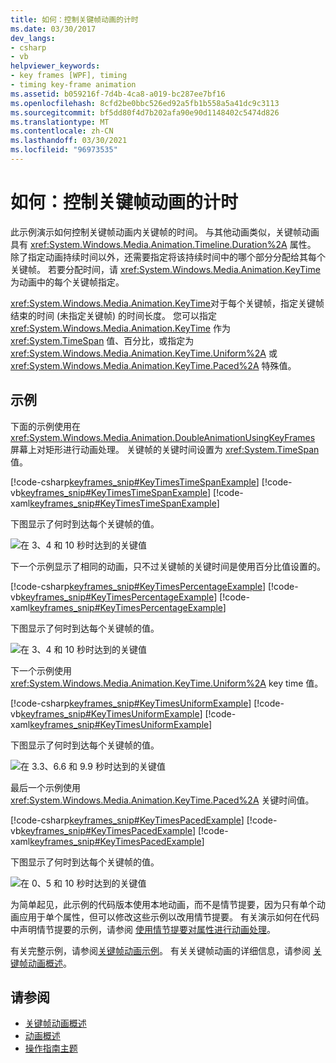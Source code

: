 ```yaml
---
title: 如何：控制关键帧动画的计时
ms.date: 03/30/2017
dev_langs:
- csharp
- vb
helpviewer_keywords:
- key frames [WPF], timing
- timing key-frame animation
ms.assetid: b059216f-7d4b-4ca8-a019-bc287ee7bf16
ms.openlocfilehash: 8cfd2be0bbc526ed92a5fb1b558a5a41dc9c3113
ms.sourcegitcommit: bf5dd80f4d7b202afa90e90d1148402c5474d826
ms.translationtype: MT
ms.contentlocale: zh-CN
ms.lasthandoff: 03/30/2021
ms.locfileid: "96973535"
---
```

# <a name="how-to-control-key-frame-animation-timing"></a>如何：控制关键帧动画的计时

此示例演示如何控制关键帧动画内关键帧的时间。 与其他动画类似，关键帧动画具有 <xref:System.Windows.Media.Animation.Timeline.Duration%2A> 属性。 除了指定动画持续时间以外，还需要指定将该持续时间中的哪个部分分配给其每个关键帧。 若要分配时间，请 <xref:System.Windows.Media.Animation.KeyTime> 为动画中的每个关键帧指定。

<xref:System.Windows.Media.Animation.KeyTime>对于每个关键帧，指定关键帧结束的时间 (未指定关键帧) 的时间长度。 您可以指定 <xref:System.Windows.Media.Animation.KeyTime> 作为 <xref:System.TimeSpan> 值、百分比，或指定为 <xref:System.Windows.Media.Animation.KeyTime.Uniform%2A> 或 <xref:System.Windows.Media.Animation.KeyTime.Paced%2A> 特殊值。

## <a name="example"></a>示例

下面的示例使用在 <xref:System.Windows.Media.Animation.DoubleAnimationUsingKeyFrames> 屏幕上对矩形进行动画处理。 关键帧的关键时间设置为 <xref:System.TimeSpan> 值。

[!code-csharp[keyframes_snip#KeyTimesTimeSpanExample](~/samples/snippets/csharp/VS_Snippets_Wpf/keyframes_snip/CSharp/KeyTimesExample.cs#keytimestimespanexample)]
[!code-vb[keyframes_snip#KeyTimesTimeSpanExample](~/samples/snippets/visualbasic/VS_Snippets_Wpf/keyframes_snip/visualbasic/keytimesexample.vb#keytimestimespanexample)]
[!code-xaml[keyframes_snip#KeyTimesTimeSpanExample](~/samples/snippets/xaml/VS_Snippets_Wpf/keyframes_snip/XAML/KeyTimesExample.xaml#keytimestimespanexample)]

下图显示了何时到达每个关键帧的值。

![在 3、4 和 10 秒时达到的关键值](./media/graphicsmm-keyframe-keytime1-timespan.png "graphicsmm_keyframe_keytime1_timespan")

下一个示例显示了相同的动画，只不过关键帧的关键时间是使用百分比值设置的。

[!code-csharp[keyframes_snip#KeyTimesPercentageExample](~/samples/snippets/csharp/VS_Snippets_Wpf/keyframes_snip/CSharp/KeyTimesExample.cs#keytimespercentageexample)]
[!code-vb[keyframes_snip#KeyTimesPercentageExample](~/samples/snippets/visualbasic/VS_Snippets_Wpf/keyframes_snip/visualbasic/keytimesexample.vb#keytimespercentageexample)]
[!code-xaml[keyframes_snip#KeyTimesPercentageExample](~/samples/snippets/xaml/VS_Snippets_Wpf/keyframes_snip/XAML/KeyTimesExample.xaml#keytimespercentageexample)]

下图显示了何时到达每个关键帧的值。

![在 3、4 和 10 秒时达到的关键值](./media/graphicsmm-keyframe-keytime2-percentage.png "graphicsmm_keyframe_keytime2_percentage")

下一个示例使用 <xref:System.Windows.Media.Animation.KeyTime.Uniform%2A> key time 值。

[!code-csharp[keyframes_snip#KeyTimesUniformExample](~/samples/snippets/csharp/VS_Snippets_Wpf/keyframes_snip/CSharp/KeyTimesExample.cs#keytimesuniformexample)]
[!code-vb[keyframes_snip#KeyTimesUniformExample](~/samples/snippets/visualbasic/VS_Snippets_Wpf/keyframes_snip/visualbasic/keytimesexample.vb#keytimesuniformexample)]
[!code-xaml[keyframes_snip#KeyTimesUniformExample](~/samples/snippets/xaml/VS_Snippets_Wpf/keyframes_snip/XAML/KeyTimesExample.xaml#keytimesuniformexample)]

下图显示了何时到达每个关键帧的值。

![在 3.3、6.6 和 9.9 秒时达到的关键值](./media/graphicsmm-keyframe-keytime3-uniform.png "graphicsmm_keyframe_keytime3_uniform")

最后一个示例使用 <xref:System.Windows.Media.Animation.KeyTime.Paced%2A> 关键时间值。

[!code-csharp[keyframes_snip#KeyTimesPacedExample](~/samples/snippets/csharp/VS_Snippets_Wpf/keyframes_snip/CSharp/KeyTimesExample.cs#keytimespacedexample)]
[!code-vb[keyframes_snip#KeyTimesPacedExample](~/samples/snippets/visualbasic/VS_Snippets_Wpf/keyframes_snip/visualbasic/keytimesexample.vb#keytimespacedexample)]
[!code-xaml[keyframes_snip#KeyTimesPacedExample](~/samples/snippets/xaml/VS_Snippets_Wpf/keyframes_snip/XAML/KeyTimesExample.xaml#keytimespacedexample)]

下图显示了何时到达每个关键帧的值。

![在 0、5 和 10 秒时达到的关键值](./media/graphicsmm-keyframe-keytime4-paced.png "graphicsmm_keyframe_keytime4_paced")

为简单起见，此示例的代码版本使用本地动画，而不是情节提要，因为只有单个动画应用于单个属性，但可以修改这些示例以改用情节提要。 有关演示如何在代码中声明情节提要的示例，请参阅 [使用情节提要对属性进行动画处理](how-to-animate-a-property-by-using-a-storyboard.md)。

有关完整示例，请参阅[关键帧动画示例](https://github.com/microsoft/WPF-Samples/tree/master/Animation/KeyFrameAnimation)。 有关关键帧动画的详细信息，请参阅 [关键帧动画概述](key-frame-animations-overview.md)。

## <a name="see-also"></a>请参阅

- [关键帧动画概述](key-frame-animations-overview.md)
- [动画概述](animation-overview.md)
- [操作指南主题](animation-and-timing-how-to-topics.md)
